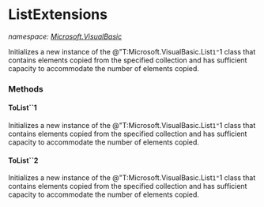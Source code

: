 ﻿
# ListExtensions
_namespace: [Microsoft.VisualBasic](N-Microsoft.VisualBasic.md)_

Initializes a new instance of the @"T:Microsoft.VisualBasic.List`1"`1 class that
 contains elements copied from the specified collection and has sufficient capacity
 to accommodate the number of elements copied.

### Methods

#### ToList``1
Initializes a new instance of the @"T:Microsoft.VisualBasic.List`1"`1 class that
 contains elements copied from the specified collection and has sufficient capacity
 to accommodate the number of elements copied.
#### ToList``2
Initializes a new instance of the @"T:Microsoft.VisualBasic.List`1"`1 class that
 contains elements copied from the specified collection and has sufficient capacity
 to accommodate the number of elements copied.



